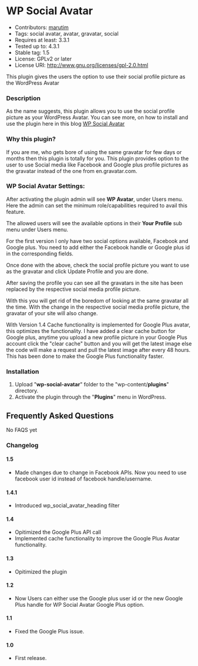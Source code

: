 # WP Social Avatar
* Contributors: [marutim](https://profiles.wordpress.org/marutim)
* Tags: social avatar, avatar, gravatar, social
* Requires at least: 3.3.1
* Tested up to: 4.3.1
* Stable tag: 1.5
* License: GPLv2 or later
* License URI: http://www.gnu.org/licenses/gpl-2.0.html

This plugin gives the users the option to use their social profile picture as the WordPress Avatar

### Description
As the name suggests, this plugin allows you to use the social profile picture as your WordPress Avatar.
You can see more, on how to install and use the plugin here in this blog [WP Social Avatar](http://www.sourcexpress.com/wp-social-avatar/)

### Why this plugin?

If you are me, who gets bore of using the same gravatar for few days or months then this plugin is totally for you.
This plugin provides option to the user to use Social media like Facebook and Google plus profile pictures as the gravatar instead of the one from en.gravatar.com.

### WP Social Avatar Settings:

After activating the plugin admin will see **WP Avatar**, under Users menu. Here the admin can set the minimum role/capabilities required to avail this feature.

The allowed users will see the available options in their **Your Profile** sub menu under Users menu.

For the first version I only have two social options available, Facebook and Google plus. You need to add either the Facebook handle or Google plus id in the corresponding fields.

Once done with the above, check the social profile picture you want to use as the gravatar and click Update Profile and you are done.

After saving the profile you can see all the gravatars in the site has been replaced by the respective social media profile picture.

With this you will get rid of the boredom of looking at the same gravatar all the time. With the change in the respective social media profile picture, the gravatar of your site will also change.

With Version 1.4 Cache functionality is implemented for Google Plus avatar, this optimizes the functionality. I have added a clear cache button for Google plus, anytime you upload a new profile picture in your Google Plus account click the "clear cache" button and you will get the latest image else the code will make a request and pull the latest image after every 48 hours. This has been done to make the Google Plus functionality faster.


### Installation
1. Upload "**wp-social-avatar**" folder to the "wp-content/**plugins**" directory.
2. Activate the plugin through the "**Plugins**" menu in WordPress.

## Frequently Asked Questions
No FAQS yet

### Changelog
#### 1.5
* Made changes due to change in Facebook APIs. Now you need to use facebook user id instead of facebook handle/username.

#### 1.4.1 
* Introduced wp_social_avatar_heading filter

#### 1.4
* Opitimized the Google Plus API call
* Implemented cache functionality to improve the Google Plus Avatar functionality.

#### 1.3
* Opitimized the plugin

#### 1.2
* Now Users can either use the Google plus user id or the new Google Plus handle for WP Social Avatar Google Plus option. 

#### 1.1
* Fixed the Google Plus issue.

#### 1.0
* First release.

